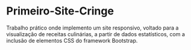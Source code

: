 # Primeiro-Site-Cringe
Trabalho prático onde implemento um site responsivo, voltado para a visualização de receitas culinárias, a partir de dados estatísticos, com a inclusão de elementos CSS do framework Bootstrap.
